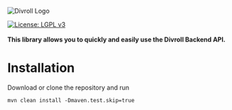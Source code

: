 ![Divroll Logo](https://www.divroll.com/logo-small.png)

[![License: LGPL v3](https://img.shields.io/badge/License-LGPL%20v3-blue.svg)](https://www.gnu.org/licenses/lgpl-3.0)
<br/>   
**This library allows you to quickly and easily use the Divroll Backend API.**



# Installation

Download or clone the repository and run
```
mvn clean install -Dmaven.test.skip=true 
```
<br/>
